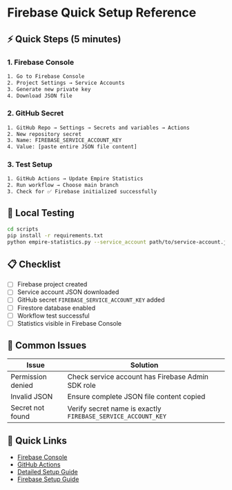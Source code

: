 # Firebase Quick Setup Reference

## ⚡ Quick Steps (5 minutes)

### 1. Firebase Console

```bash
1. Go to Firebase Console
2. Project Settings → Service Accounts
3. Generate new private key
4. Download JSON file
```

### 2. GitHub Secret

```bash
1. GitHub Repo → Settings → Secrets and variables → Actions
2. New repository secret
3. Name: FIREBASE_SERVICE_ACCOUNT_KEY
4. Value: [paste entire JSON file content]
```

### 3. Test Setup

```bash
1. GitHub Actions → Update Empire Statistics
2. Run workflow → Choose main branch
3. Check for ✅ Firebase initialized successfully
```

## 🔧 Local Testing

```bash
cd scripts
pip install -r requirements.txt
python empire-statistics.py --service_account path/to/service-account.json --limit 5
```

## 📋 Checklist

- [ ] Firebase project created
- [ ] Service account JSON downloaded
- [ ] GitHub secret `FIREBASE_SERVICE_ACCOUNT_KEY` added
- [ ] Firestore database enabled
- [ ] Workflow test successful
- [ ] Statistics visible in Firebase Console

## 🚨 Common Issues

| Issue             | Solution                                                     |
| ----------------- | ------------------------------------------------------------ |
| Permission denied | Check service account has Firebase Admin SDK role            |
| Invalid JSON      | Ensure complete JSON file content copied                     |
| Secret not found  | Verify secret name is exactly `FIREBASE_SERVICE_ACCOUNT_KEY` |

## 🔗 Quick Links

- [Firebase Console](https://console.firebase.google.com/)
- [GitHub Actions](../../actions)
- [Detailed Setup Guide](./GITHUB_FIREBASE_SETUP.md)
- [Firebase Setup Guide](./FIREBASE_SETUP.md)
